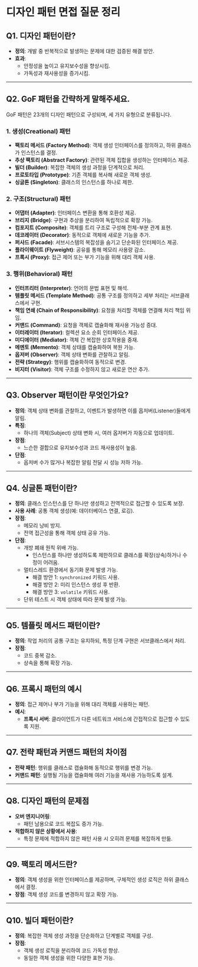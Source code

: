 # 디자인 패턴 면접 질문 정리

## Q1. 디자인 패턴이란?
- **정의**: 개발 중 반복적으로 발생하는 문제에 대한 검증된 해결 방안.
- **효과**:
    - 안정성을 높이고 유지보수성을 향상시킴.
    - 가독성과 재사용성을 증가시킴.

---

## Q2. GoF 패턴을 간략하게 말해주세요.
GoF 패턴은 23개의 디자인 패턴으로 구성되며, 세 가지 유형으로 분류됩니다.

### 1. 생성(Creational) 패턴
- **팩토리 메서드 (Factory Method)**: 객체 생성 인터페이스를 정의하고, 하위 클래스가 인스턴스를 결정.
- **추상 팩토리 (Abstract Factory)**: 관련된 객체 집합을 생성하는 인터페이스 제공.
- **빌더 (Builder)**: 복잡한 객체의 생성 과정을 단계적으로 처리.
- **프로토타입 (Prototype)**: 기존 객체를 복사해 새로운 객체 생성.
- **싱글톤 (Singleton)**: 클래스의 인스턴스를 하나로 제한.

### 2. 구조(Structural) 패턴
- **어댑터 (Adapter)**: 인터페이스 변환을 통해 호환성 제공.
- **브리지 (Bridge)**: 구현과 추상을 분리하여 독립적으로 확장 가능.
- **컴포지트 (Composite)**: 객체를 트리 구조로 구성해 전체-부분 관계 표현.
- **데코레이터 (Decorator)**: 동적으로 객체에 새로운 기능을 추가.
- **퍼사드 (Facade)**: 서브시스템의 복잡성을 숨기고 단순화된 인터페이스 제공.
- **플라이웨이트 (Flyweight)**: 공유를 통해 메모리 사용량 감소.
- **프록시 (Proxy)**: 접근 제어 또는 부가 기능을 위해 대리 객체 사용.

### 3. 행위(Behavioral) 패턴
- **인터프리터 (Interpreter)**: 언어의 문법 표현 및 해석.
- **템플릿 메서드 (Template Method)**: 공통 구조를 정의하고 세부 처리는 서브클래스에서 구현.
- **책임 연쇄 (Chain of Responsibility)**: 요청을 처리할 객체를 연결해 처리 책임 위임.
- **커맨드 (Command)**: 요청을 객체로 캡슐화해 재사용 가능성 증대.
- **이터레이터 (Iterator)**: 컬렉션 요소 순회 인터페이스 제공.
- **미디에이터 (Mediator)**: 객체 간 복잡한 상호작용을 중재.
- **메멘토 (Memento)**: 객체 상태를 캡슐화하여 복원 가능.
- **옵저버 (Observer)**: 객체 상태 변화를 관찰하고 알림.
- **전략 (Strategy)**: 행위를 캡슐화하여 동적으로 변경.
- **비지터 (Visitor)**: 객체 구조를 수정하지 않고 새로운 연산 추가.

---

## Q3. Observer 패턴이란 무엇인가요?
- **정의**: 객체 상태 변화를 관찰하고, 이벤트가 발생하면 이를 옵저버(Listener)들에게 알림.
- **특징**:
    - 하나의 객체(Subject) 상태 변화 시, 여러 옵저버가 자동으로 업데이트.
- **장점**:
    - 느슨한 결합으로 유지보수성과 코드 재사용성이 높음.
- **단점**:
    - 옵저버 수가 많거나 복잡한 알림 전달 시 성능 저하 가능.

---

## Q4. 싱글톤 패턴이란?
- **정의**: 클래스 인스턴스를 단 하나만 생성하고 전역적으로 접근할 수 있도록 보장.
- **사용 사례**: 공통 객체 생성(예: 데이터베이스 연결, 로깅).
- **장점**:
    - 메모리 낭비 방지.
    - 전역 접근성을 통해 객체 상태 공유 가능.
- **단점**:
    - 개방 폐쇄 원칙 위배 가능.
      - 인스턴스를 하나만 생성하도록 제한하므로 클래스를 확장(상속)하거나 수정이 어려움.
    - 멀티스레드 환경에서 동기화 문제 발생 가능.
      - 해결 방안 1: `synchronized` 키워드 사용.
      - 해결 방안 2: 미리 인스턴스 생성 후 반환.
      - 해결 방안 3: `volatile` 키워드 사용.
    - 단위 테스트 시 객체 상태에 따라 문제 발생 가능.

---

## Q5. 템플릿 메서드 패턴이란?
- **정의**: 작업 처리의 공통 구조는 유지하되, 특정 단계 구현은 서브클래스에서 처리.
- **장점**:
    - 코드 중복 감소.
    - 상속을 통해 확장 가능.

---

## Q6. 프록시 패턴의 예시
- **정의**: 접근 제어나 부가 기능을 위해 대리 객체를 사용하는 패턴.
- **예시**:
    - **프록시 서버**: 클라이언트가 다른 네트워크 서비스에 간접적으로 접근할 수 있도록 지원.

---

## Q7. 전략 패턴과 커맨드 패턴의 차이점
- **전략 패턴**: 행위를 클래스로 캡슐화해 동적으로 행위를 변경 가능.
- **커맨드 패턴**: 실행될 기능을 캡슐화해 여러 기능을 재사용 가능하도록 설계.

---

## Q8. 디자인 패턴의 문제점
- **오버 엔지니어링**:
    - 패턴 남용으로 코드 복잡도 증가 가능.
- **적합하지 않은 상황에서 사용**:
    - 특정 문제에 적합하지 않은 패턴 사용 시 오히려 문제를 복잡하게 만듦.

---

## Q9. 팩토리 메서드란?
- **정의**: 객체 생성을 위한 인터페이스를 제공하며, 구체적인 생성 로직은 하위 클래스에서 결정.
- **장점**: 객체 생성 코드를 변경하지 않고 확장 가능.

---

## Q10. 빌더 패턴이란?
- **정의**: 복잡한 객체 생성 과정을 단순화하고 단계별로 객체를 구성.
- **장점**:
    - 객체 생성 로직을 분리하여 코드 가독성 향상.
    - 동일한 객체 생성을 위한 다양한 표현 가능.
